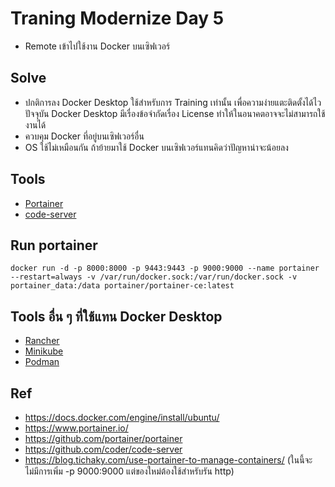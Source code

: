 # Traning Modernize Day 5

- Remote เข้าไปใช้งาน Docker บนเซิฟเวอร์

## Solve
- ปกติการลง Docker Desktop ใช้สำหรับการ Training เท่านั้น เพื่อความง่ายแตะติดตั้งได้ไว ปัจจุบัน Docker Desktop มีเรื่องข้อจำกัดเรื่อง License ทำให้ในอนาคตอาจจะไม่สามารถใช้งานได้
- ควบคุม Docker ที่อยู่บนเซิฟเวอร์อื่น
- OS ใช้ไม่เหมือนกัน ถ้าย้ายมาใช้ Docker บนเซิฟเวอร์แทนคิดว่าปัญหาน่าจะน้อยลง

## Tools
- [Portainer](https://www.portainer.io/)
- [code-server](https://code.visualstudio.com/docs/remote/vscode-server)

## Run portainer
```
docker run -d -p 8000:8000 -p 9443:9443 -p 9000:9000 --name portainer --restart=always -v /var/run/docker.sock:/var/run/docker.sock -v portainer_data:/data portainer/portainer-ce:latest
```

## Tools อื่น ๆ ที่ใช้แทน Docker Desktop
- [Rancher](https://www.rancher.com/)
- [Minikube](https://minikube.sigs.k8s.io/docs/)
- [Podman](https://podman.io/)

## Ref
- https://docs.docker.com/engine/install/ubuntu/
- https://www.portainer.io/
- https://github.com/portainer/portainer
- https://github.com/coder/code-server
- https://blog.tichaky.com/use-portainer-to-manage-containers/ (ในนี้จะไม่มีการเพิ่ม -p 9000:9000 แต่ของใหม่ต้องใช้สำหรับรัน http)
